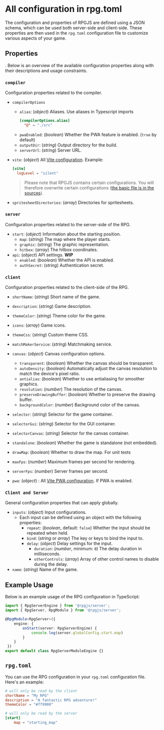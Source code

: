 # All configuration in rpg.toml

The configuration and properties of RPGJS are defined using a JSON schema, which can be used both server-side and client-side. These properties are then used in the `rpg.toml` configuration file to customize various aspects of your game.

## Properties

. Below is an overview of the available configuration properties along with their descriptions and usage constraints.

### `compiler`

Configuration properties related to the compiler.

- `compilerOptions`
  - `alias`: (*object*) Aliases. Use aliases in Typescript imports
    ```toml
    [compilerOptions.alias]
      "@" = "./src"
    ```
  - `pwaEnabled`: (*boolean*) Whether the PWA feature is enabled. (`true` by default)
  - `outputDir`: (*string*) Output directory for the build.
  - `serverUrl`: (*string*) Server URL.

- `vite`: (*object*) All [Vite configuration](https://vitejs.dev/config/). Example:
    ```toml
    [vite]
      logLevel = "silent"
    ```

    > Please note that RPGJS contains certain configurations. You will therefore overwrite certain configurations ([the basic file is in the sources]([https://github.com/RSamaium/RPG-JS/blob/v4/packages/compiler/src/build/client-config.ts#L335])).

- `spritesheetDirectories`: (*array*) Directories for spritesheets.

### `server`

Configuration properties related to the server-side of the RPG.

- `start`: (*object*) Information about the starting position.
  - `map`: (*string*) The map where the player starts.
  - `graphic`: (*string*) The graphic representation.
  - `hitbox`: (*array*) The hitbox coordinates.
- `api`: (*object*) API settings. **WIP**
  - `enabled`: (*boolean*) Whether the API is enabled.
  - `authSecret`: (*string*) Authentication secret.

### `client`

Configuration properties related to the client-side of the RPG.

- `shortName`: (*string*) Short name of the game.
- `description`: (*string*) Game description.
- `themeColor`: (*string*) Theme color for the game.
- `icons`: (*array*) Game icons.
- `themeCss`: (*string*) Custom theme CSS.
- `matchMakerService`: (*string*) Matchmaking service.

- `canvas`: (*object*) Canvas configuration options.
  - `transparent`: (*boolean*) Whether the canvas should be transparent.
  - `autoDensity`: (*boolean*) Automatically adjust the canvas resolution to match the device's pixel ratio.
  - `antialias`: (*boolean*) Whether to use antialiasing for smoother graphics.
  - `resolution`: (*number*) The resolution of the canvas.
  - `preserveDrawingBuffer`: (*boolean*) Whether to preserve the drawing buffer.
  - `backgroundColor`: (*number*) Background color of the canvas.

- `selector`: (*string*) Selector for the game container.
- `selectorGui`: (*string*) Selector for the GUI container.
- `selectorCanvas`: (*string*) Selector for the canvas container.
- `standalone`: (*boolean*) Whether the game is standalone (not embedded).
- `drawMap`: (*boolean*) Whether to draw the map. For unit tests
- `maxFps`: (*number*) Maximum frames per second for rendering.
- `serverFps`: (*number*) Server frames per second.
- `pwa`: (*object*) : All [Vite PWA configuration](https://vite-pwa-org.netlify.app). If PWA is enabled.

### `Client and Server`

General configuration properties that can apply globally.

- `inputs`: (*object*) Input configurations.
  - Each input can be defined using an object with the following properties:
    - `repeat`: (*boolean*, default: `false`) Whether the input should be repeated when held.
    - `bind`: (*string* or *array*) The key or keys to bind the input to.
    - `delay`: (*object*) Delay settings for the input.
      - `duration`: (*number*, minimum: `0`) The delay duration in milliseconds.
      - `otherControls`: (*array*) Array of other control names to disable during the delay.
- `name`: (*string*) Name of the game.

## Example Usage

Below is an example usage of the RPG configuration in TypeScript:

```ts
import { RpgServerEngine } from '@rpgjs/server';
import { RpgServer, RpgModule } from '@rpgjs/server';

@RpgModule<RpgServer>({
    engine: {
        onStart(server: RpgServerEngine) {
            console.log(server.globalConfig.start.map)
        }
    }
 })
export default class RpgServerModuleEngine {}
```


## `rpg.toml`

You can use the RPG configuration in your `rpg.toml` configuration file. Here's an example:

```toml
# will only be read by the client
shortName = "My RPG"
description = "A fantastic RPG adventure!"
themeColor = "#ff9900"

# will only be read by the server
[start]
    map = "starting_map" 
```